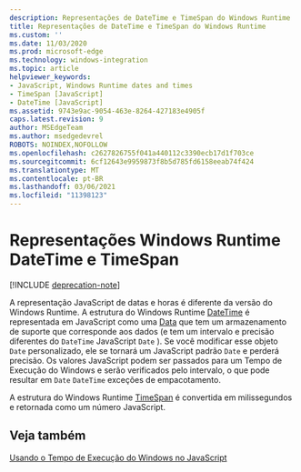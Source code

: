 ```yaml
---
description: Representações de DateTime e TimeSpan do Windows Runtime
title: Representações de DateTime e TimeSpan do Windows Runtime
ms.custom: ''
ms.date: 11/03/2020
ms.prod: microsoft-edge
ms.technology: windows-integration
ms.topic: article
helpviewer_keywords:
- JavaScript, Windows Runtime dates and times
- TimeSpan [JavaScript]
- DateTime [JavaScript]
ms.assetid: 9743e9ac-9054-463e-8264-427183e4905f
caps.latest.revision: 9
author: MSEdgeTeam
ms.author: msedgedevrel
ROBOTS: NOINDEX,NOFOLLOW
ms.openlocfilehash: c2627826755f041a440112c3390ecb17d1f703ce
ms.sourcegitcommit: 6cf12643e9959873f8b5d785fd6158eeab74f424
ms.translationtype: MT
ms.contentlocale: pt-BR
ms.lasthandoff: 03/06/2021
ms.locfileid: "11398123"
---
```

# <a name="windows-runtime-datetime-and-timespan-representations"></a>Representações Windows Runtime DateTime e TimeSpan  

[!INCLUDE [deprecation-note](../includes/legacy-edge-note.md)]  

A representação JavaScript de datas e horas é diferente da versão do Windows Runtime.  A estrutura do Windows Runtime [DateTime][UwpWindowsFoundationDatetime] é representada em JavaScript como uma [Data][MDNDate] que tem um armazenamento de suporte que corresponde aos dados \(e tem um intervalo e precisão diferentes do `DateTime` JavaScript `Date` \).  Se você modificar esse objeto `Date` personalizado, ele se tornará um JavaScript padrão `Date` e perderá precisão.  Os valores JavaScript podem ser passados para um Tempo de Execução do Windows e serão verificados pelo intervalo, o que pode resultar em `Date` `DateTime` exceções de empacotamento.  

A estrutura do Windows Runtime [TimeSpan][UwpWindowsFoundationTimespan] é convertida em milissegundos e retornada como um número JavaScript.  

## <a name="see-also"></a>Veja também  

[Usando o Tempo de Execução do Windows no JavaScript][WindowsRuntimeJavascript]  

<!-- links -->  

[WindowsRuntimeJavascript]: ./using-the-windows-runtime-in-javascript.md "Usando o Tempo de Execução do Windows no JavaScript | Microsoft Docs"  

[UwpWindowsFoundationDatetime]: /uwp/api/Windows.Foundation.DateTime "Estrutura do DateTime | Microsoft Docs"  
[UwpWindowsFoundationTimespan]: /uwp/api/windows.foundation.timespan "TimeSpan Struct | Microsoft Docs"  

[MDNDate]: https://developer.mozilla.org/docs/Web/JavaScript/Reference/Global_Objects/Date "Data | MDN"  
